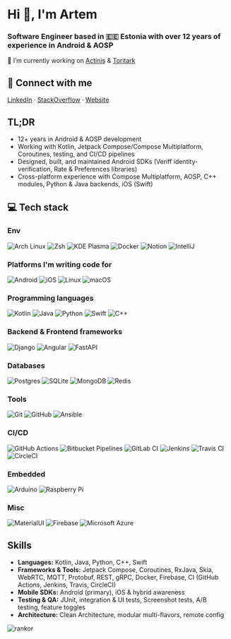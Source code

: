 # Hi 👋, I'm Artem
### Software Engineer based in 🇪🇪 Estonia with over 12 years of experience in Android & AOSP

🔭 I’m currently working on [Actinis](https://github.com/actinis) & [Toritark](https://github.com/Toritark/toritark-mobile-app)

## 💬 Connect with me

[LinkedIn](https://linkedin.com/in/artem-smirnov-at-labster) · [StackOverflow](https://stackoverflow.com/users/497132/artem) · [Website](https://smirnov.page)

## TL;DR
- 12+ years in Android & AOSP development  
- Working with Kotlin, Jetpack Compose/Compose Multiplatform, Coroutines, testing, and CI/CD pipelines  
- Designed, built, and maintained Android SDKs (Veriff identity-verification, Rate & Preferences libraries)  
- Cross-platform experience with Compose Multiplatform, AOSP, C++ modules, Python & Java backends, iOS (Swift)

## 💻 Tech stack

### Env
![Arch Linux](https://img.shields.io/badge/Arch%20Linux-1793D1?logo=arch-linux&logoColor=fff)
![Zsh](https://img.shields.io/badge/Zsh-F15A24?logo=zsh&logoColor=fff)
![KDE Plasma](https://img.shields.io/badge/KDE%20Plasma-1D99F3?logo=kdeplasma&logoColor=fff)
![Docker](https://img.shields.io/badge/Docker-2496ED?logo=docker&logoColor=fff)
![Notion](https://img.shields.io/badge/Notion-000?logo=notion&logoColor=fff)
![IntelliJ](https://img.shields.io/badge/-IntelliJ%20IDEA-black?style=flat-square&logo=jetbrains)

### Platforms I'm writing code for
![Android](https://img.shields.io/badge/Android-05150C?style=flat-square&logo=android)
![iOS](https://img.shields.io/badge/iOS-000000?&logo=apple&logoColor=white)
![Linux](https://img.shields.io/badge/Linux-FCC624?logo=linux&logoColor=black)
![macOS](https://img.shields.io/badge/macOS-000000?logo=apple&logoColor=F0F0F0)

### Programming languages
![Kotlin]( https://img.shields.io/badge/Kotlin-black?style=flat-square&logo=kotlin)
![Java](https://img.shields.io/badge/Java-orange?style=flat-square&logo=java)
![Python](https://img.shields.io/badge/-Python-black?style=flat-square&logo=Python)
![Swift](https://img.shields.io/badge/Swift-F54A2A?logo=swift&logoColor=white)
![C++](https://img.shields.io/badge/C++-%2300599C.svg?logo=c%2B%2B&logoColor=white)

### Backend & Frontend frameworks
![Django](https://img.shields.io/badge/Django-%23092E20.svg?logo=django&logoColor=white)
![Angular](https://img.shields.io/badge/Angular-%23DD0031.svg?logo=angular&logoColor=white)
![FastAPI](https://img.shields.io/badge/FastAPI-009485.svg?logo=fastapi&logoColor=white)

### Databases
![Postgres](https://img.shields.io/badge/Postgres-%23316192.svg?logo=postgresql&logoColor=white)
![SQLite](https://img.shields.io/badge/SQLite-%2307405e.svg?logo=sqlite&logoColor=white)
![MongoDB](https://img.shields.io/badge/MongoDB-%234ea94b.svg?logo=mongodb&logoColor=white)
![Redis](https://img.shields.io/badge/Redis-%23DD0031.svg?logo=redis&logoColor=white)

### Tools
![Git](https://img.shields.io/badge/-Git-black?style=flat-square&logo=git)
![GitHub](https://img.shields.io/badge/GitHub-%23121011.svg?logo=github&logoColor=white)
![Ansible](https://img.shields.io/badge/Ansible-black?style=flat-square&logo=ansible)

### CI/CD
![GitHub Actions](https://img.shields.io/badge/GitHub_Actions-2088FF?logo=github-actions&logoColor=white)
![Bitbucket Pipelines](https://img.shields.io/badge/Bitbucket_Pipelines-0052CC?logo=bitbucket&logoColor=white)
![GitLab CI](https://img.shields.io/badge/GitLab%20CI-FC6D26?logo=gitlab&logoColor=fff)
![Jenkins](https://img.shields.io/badge/Jenkins-D24939?logo=jenkins&logoColor=white)
![Travis CI](https://img.shields.io/badge/Travis%20CI-3EAAAF?logo=travisci&logoColor=fff)
![CircleCI](https://img.shields.io/badge/CircleCI-343434?logo=circleci&logoColor=fff)

### Embedded
![Arduino](https://img.shields.io/badge/Arduino-black?style=flat-square&logo=arduino)
![Raspberry Pi](https://img.shields.io/badge/-Raspberry%20Pi-C51A4A?style=flat-square&logo=Raspberry-Pi)

### Misc
![MaterialUI](https://img.shields.io/badge/-MatrialUI-0081CB?style=flat-square&logo=material-UI)
![Firebase](https://img.shields.io/badge/Firebase-black?style=flat-square&logo=firebase)
![Microsoft Azure](https://custom-icon-badges.demolab.com/badge/Microsoft%20Azure-0089D6?logo=msazure&logoColor=white)

## Skills
- **Languages:** Kotlin, Java, Python, C++, Swift
- **Frameworks & Tools:** Jetpack Compose, Coroutines, RxJava, Skia, WebRTC, MQTT, Protobuf, REST, gRPC, Docker, Firebase, CI (GitHub Actions, Jenkins, Travis, CircleCI)
- **Mobile SDKs:** Android (primary), iOS & hybrid awareness
- **Testing & QA:** JUnit, integration & UI tests, Screenshot tests, A/B testing, feature toggles  
- **Architecture:** Clean Architecture, modular multi-flavors, remote config

<img src="https://github-profile-trophy.vercel.app/?username=rankor" alt="rankor" />

